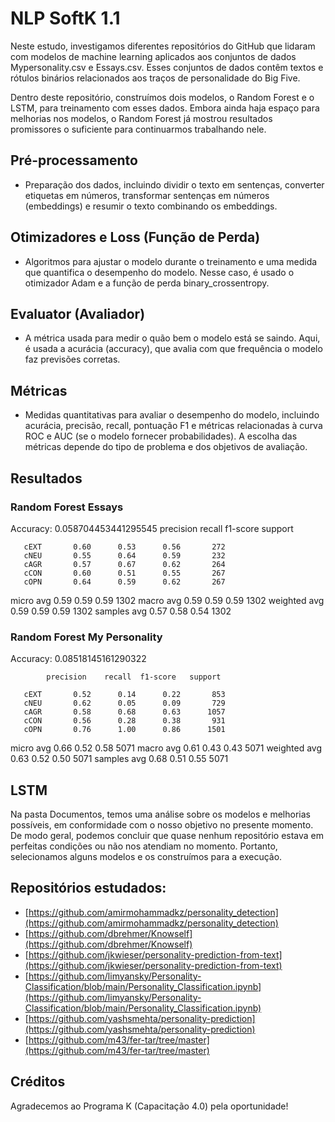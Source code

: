 ﻿# NLP SoftK 1.1

Neste estudo, investigamos diferentes repositórios do GitHub que lidaram com modelos de machine learning aplicados aos conjuntos de dados Mypersonality.csv e Essays.csv. Esses conjuntos de dados contêm textos e rótulos binários relacionados aos traços de personalidade do Big Five.

Dentro deste repositório, construímos dois modelos, o Random Forest e o LSTM, para treinamento com esses dados. Embora ainda haja espaço para melhorias nos modelos, o Random Forest já mostrou resultados promissores o suficiente para continuarmos trabalhando nele.

## Pré-processamento

- Preparação dos dados, incluindo dividir o texto em sentenças, converter etiquetas em números, transformar sentenças em números (embeddings) e resumir o texto combinando os embeddings.

## Otimizadores e Loss (Função de Perda)

- Algoritmos para ajustar o modelo durante o treinamento e uma medida que quantifica o desempenho do modelo. Nesse caso, é usado o otimizador Adam e a função de perda binary_crossentropy.

## Evaluator (Avaliador)

- A métrica usada para medir o quão bem o modelo está se saindo. Aqui, é usada a acurácia (accuracy), que avalia com que frequência o modelo faz previsões corretas.

## Métricas

- Medidas quantitativas para avaliar o desempenho do modelo, incluindo acurácia, precisão, recall, pontuação F1 e métricas relacionadas à curva ROC e AUC (se o modelo fornecer probabilidades). A escolha das métricas depende do tipo de problema e dos objetivos de avaliação.

## Resultados

### Random Forest Essays

Accuracy: 0.058704453441295545
           precision    recall  f1-score   support
  
       cEXT       0.60      0.53      0.56       272
       cNEU       0.55      0.64      0.59       232
       cAGR       0.57      0.67      0.62       264
       cCON       0.60      0.51      0.55       267
       cOPN       0.64      0.59      0.62       267
  

micro avg 0.59 0.59 0.59 1302
macro avg 0.59 0.59 0.59 1302
weighted avg 0.59 0.59 0.59 1302
samples avg 0.57 0.58 0.54 1302


### Random Forest My Personality

Accuracy: 0.08518145161290322

            precision    recall  f1-score   support
        
       cEXT       0.52      0.14      0.22       853
       cNEU       0.62      0.05      0.09       729
       cAGR       0.58      0.68      0.63      1057
       cCON       0.56      0.28      0.38       931
       cOPN       0.76      1.00      0.86      1501
        

micro avg 0.66 0.52 0.58 5071
macro avg 0.61 0.43 0.43 5071
weighted avg 0.63 0.52 0.50 5071
samples avg 0.68 0.51 0.55 5071


## LSTM

Na pasta Documentos, temos uma análise sobre os modelos e melhorias possíveis, em conformidade com o nosso objetivo no presente momento. De modo geral, podemos concluir que quase nenhum repositório estava em perfeitas condições ou não nos atendiam no momento. Portanto, selecionamos alguns modelos e os construímos para a execução.

## Repositórios estudados:

- [https://github.com/amirmohammadkz/personality_detection](https://github.com/amirmohammadkz/personality_detection)
- [https://github.com/dbrehmer/Knowself](https://github.com/dbrehmer/Knowself)
- [https://github.com/jkwieser/personality-prediction-from-text](https://github.com/jkwieser/personality-prediction-from-text)
- [https://github.com/limyansky/Personality-Classification/blob/main/Personality_Classification.ipynb](https://github.com/limyansky/Personality-Classification/blob/main/Personality_Classification.ipynb)
- [https://github.com/yashsmehta/personality-prediction](https://github.com/yashsmehta/personality-prediction)
- [https://github.com/m43/fer-tar/tree/master](https://github.com/m43/fer-tar/tree/master)

## Créditos

Agradecemos ao Programa K (Capacitação 4.0) pela oportunidade!
